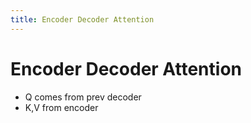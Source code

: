 ```yaml
---
title: Encoder Decoder Attention
---
```


# Encoder Decoder Attention
- Q comes from prev decoder
- K,V from encoder


































